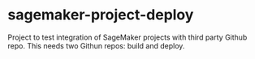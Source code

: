 # sagemaker-project-deploy
Project to test integration of SageMaker projects with third party Github repo. This needs two Githun repos: build and deploy.
